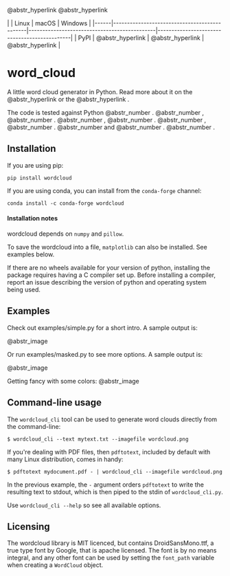 @abstr_hyperlink @abstr_hyperlink 

| | Linux | macOS | Windows | |------|----------------------------------------------|----------------------------------------------|----------------------------------------------| | PyPI | @abstr_hyperlink | @abstr_hyperlink | @abstr_hyperlink |

# word_cloud

A little word cloud generator in Python. Read more about it on the @abstr_hyperlink or the @abstr_hyperlink .

The code is tested against Python @abstr_number . @abstr_number , @abstr_number . @abstr_number , @abstr_number . @abstr_number , @abstr_number . @abstr_number and @abstr_number . @abstr_number .

## Installation

If you are using pip:
    
    
    pip install wordcloud
    

If you are using conda, you can install from the `conda-forge` channel:
    
    
    conda install -c conda-forge wordcloud
    

#### Installation notes

wordcloud depends on `numpy` and `pillow`.

To save the wordcloud into a file, `matplotlib` can also be installed. See examples below.

If there are no wheels available for your version of python, installing the package requires having a C compiler set up. Before installing a compiler, report an issue describing the version of python and operating system being used.

## Examples

Check out examples/simple.py for a short intro. A sample output is:

@abstr_image 

Or run examples/masked.py to see more options. A sample output is:

@abstr_image 

Getting fancy with some colors: @abstr_image 

## Command-line usage

The `wordcloud_cli` tool can be used to generate word clouds directly from the command-line:
    
    
    $ wordcloud_cli --text mytext.txt --imagefile wordcloud.png
    

If you're dealing with PDF files, then `pdftotext`, included by default with many Linux distribution, comes in handy:
    
    
    $ pdftotext mydocument.pdf - | wordcloud_cli --imagefile wordcloud.png
    

In the previous example, the `-` argument orders `pdftotext` to write the resulting text to stdout, which is then piped to the stdin of `wordcloud_cli.py`.

Use `wordcloud_cli --help` so see all available options.

## Licensing

The wordcloud library is MIT licenced, but contains DroidSansMono.ttf, a true type font by Google, that is apache licensed. The font is by no means integral, and any other font can be used by setting the `font_path` variable when creating a `WordCloud` object.
